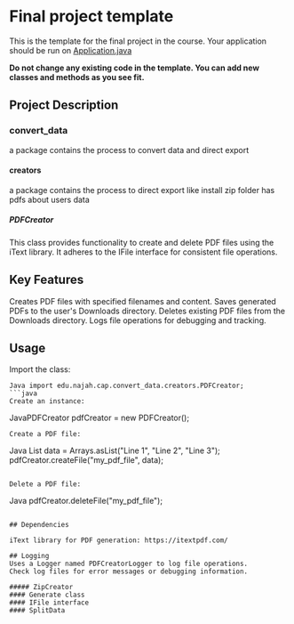 Final project template 
======================
This is the template for the final project in the course. Your application should be run on [Application.java](src%2Fedu%2Fnajah%2Fcap%2Fdata%2FApplication.java)

**Do not change any existing code in the template. You can add new classes and methods as you see fit.**

## Project Description

### convert_data
a package contains the process to convert data and direct export

#### creators
a package contains the process to direct export like install zip folder has pdfs about users data

##### PDFCreator
This class provides functionality to create and delete PDF files using the iText library. It adheres to the IFile interface for consistent file operations.

## Key Features
Creates PDF files with specified filenames and content.
Saves generated PDFs to the user's Downloads directory.
Deletes existing PDF files from the Downloads directory.
Logs file operations for debugging and tracking.

## Usage

Import the class:
```
Java import edu.najah.cap.convert_data.creators.PDFCreator;
```java
Create an instance:
```
JavaPDFCreator pdfCreator = new PDFCreator();
```
Create a PDF file:
``` 
Java List<String> data = Arrays.asList("Line 1", "Line 2", "Line 3");
pdfCreator.createFile("my_pdf_file", data);
```

Delete a PDF file:
```
Java pdfCreator.deleteFile("my_pdf_file");
```

## Dependencies

iText library for PDF generation: https://itextpdf.com/

## Logging
Uses a Logger named PDFCreatorLogger to log file operations.
Check log files for error messages or debugging information.

##### ZipCreator
#### Generate class
#### IFile interface
#### SplitData 
